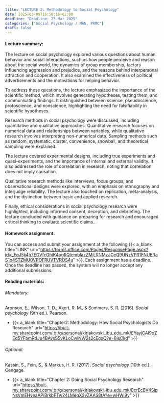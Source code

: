 ```yaml
---
title: "LECTURE 2: Methodology to Social Psychology"
date: 2025-03-09T16:50:16+02:00
deadline: "Deadline: 23 Mar 2025"
categories: ["Social Psychology / MAN, PRMC"]
draft: false
---
```


#### Lecture summary:

The lecture on social psychology explored various questions about human behavior and social interactions, such as how people perceive and reason about the social world, the dynamics of group membership, factors influencing aggression and prejudice, and the reasons behind interpersonal attraction and cooperation. It also examined the effectiveness of political advertisements and the motivations for helping behavior.

To address these questions, the lecture emphasized the importance of the scientific method, which involves generating hypotheses, testing them, and communicating findings. It distinguished between science, pseudoscience, protoscience, and nonscience, highlighting the need for falsifiability in scientific hypotheses.

Research methods in social psychology were discussed, including quantitative and qualitative approaches. Quantitative research focuses on numerical data and relationships between variables, while qualitative research involves interpreting non-numerical data. Sampling methods such as random, systematic, cluster, convenience, snowball, and theoretical sampling were explained.

The lecture covered experimental designs, including true experiments and quasi-experiments, and the importance of internal and external validity. It also addressed the role of correlation in research, noting that correlation does not imply causation.

Qualitative research methods like interviews, focus groups, and observational designs were explored, with an emphasis on ethnography and interjudge reliability. The lecture also touched on replication, meta-analysis, and the distinction between basic and applied research.

Finally, ethical considerations in social psychology research were highlighted, including informed consent, deception, and debriefing. The lecture concluded with guidance on preparing for research and encouraged critical thinking to evaluate scientific claims..

#### Homework assignment:

You can access and submit your assignment at the following {{< a_blank title="LINK" url="https://forms.office.com/Pages/ResponsePage.aspx?id=_FqJ5k4h7EOVfcOhjK4agRQtemblazZMjLRNMzJCeQ9UNzVPR1FNUERaS1o4STZMU0VPOFRUVTVROS4u" >}}. Each assignment has a deadline. Once the deadline has passed, the system will no longer accept any additional submissions.

#### Reading materials:

###### Mandatory:

Aronson, E., Wilson, T. D., Akert, R. M., & Sommers, S. R. (2016). *Social psychology* (9th ed.). Pearson.

* {{< a_blank title="Chapter2: Methodology: How Social Psychologists Do Research" url="https://ibuit-my.sharepoint.com/:b:/g/personal/kirjakovski_ibu_edu_mk/EYayjCAl9oZEq5YFpmRdJu4BAvsS5vKLoCwlNW2s2cEgxQ?e=8isCkd" >}}

###### Optional:

Kassin, S., Fein, S., & Markus, H. R. (2017). *Social psychology* (10th ed.). Cengage.

*  {{< a_blank title="Chapter 2: Doing Social Psychology Research" url="https://ibuit-my.sharepoint.com/:b:/g/personal/kirjakovski_ibu_edu_mk/EcrEcBV4SlpNsVmEHyeaAPIBrkbFTw24LMeqX3vZAAS8tA?e=wHWl9y" >}}
